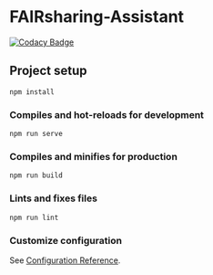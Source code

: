 # FAIRsharing-Assistant

[![Codacy Badge](https://api.codacy.com/project/badge/Grade/4c40a85c5c314e9ca09522ec6122c5db)](https://app.codacy.com/gh/FAIRsharing/FAIRsharing-Assistant?utm_source=github.com&utm_medium=referral&utm_content=FAIRsharing/FAIRsharing-Assistant&utm_campaign=Badge_Grade_Settings)

## Project setup
```
npm install
```

### Compiles and hot-reloads for development
```
npm run serve
```

### Compiles and minifies for production
```
npm run build
```

### Lints and fixes files
```
npm run lint
```

### Customize configuration
See [Configuration Reference](https://cli.vuejs.org/config/).
